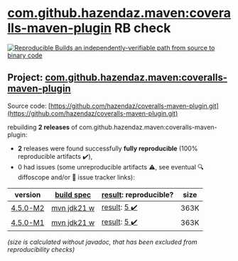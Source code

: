 [com.github.hazendaz.maven:coveralls-maven-plugin](https://central.sonatype.com/artifact/com.github.hazendaz.maven/coveralls-maven-plugin/versions) RB check
=======

[![Reproducible Builds](https://reproducible-builds.org/images/logos/rb.svg) an independently-verifiable path from source to binary code](https://reproducible-builds.org/)

## Project: [com.github.hazendaz.maven:coveralls-maven-plugin](https://central.sonatype.com/artifact/com.github.hazendaz.maven/coveralls-maven-plugin/versions)

Source code: [https://github.com/hazendaz/coveralls-maven-plugin.git](https://github.com/hazendaz/coveralls-maven-plugin.git)

rebuilding **2 releases** of com.github.hazendaz.maven:coveralls-maven-plugin:
- **2** releases were found successfully **fully reproducible** (100% reproducible artifacts :heavy_check_mark:),
- 0 had issues (some unreproducible artifacts :warning:, see eventual :mag: diffoscope and/or :memo: issue tracker links):

| version | [build spec](/BUILDSPEC.md) | [result](https://reproducible-builds.org/docs/jvm/): reproducible? | size |
| -- | --------- | ------ | -- |
| [4.5.0-M2](https://central.sonatype.com/artifact/com.github.hazendaz.maven/coveralls-maven-plugin/4.5.0-M2/pom) | [mvn jdk21 w](coveralls-maven-plugin-4.5.0-M2.buildspec) | [result](coveralls-maven-plugin-4.5.0-M2.buildinfo): [5 :heavy_check_mark: ](coveralls-maven-plugin-4.5.0-M2.buildcompare) | 363K |
| [4.5.0-M1](https://central.sonatype.com/artifact/com.github.hazendaz.maven/coveralls-maven-plugin/4.5.0-M1/pom) | [mvn jdk21 w](coveralls-maven-plugin-4.5.0-M1.buildspec) | [result](coveralls-maven-plugin-4.5.0-M1.buildinfo): [5 :heavy_check_mark: ](coveralls-maven-plugin-4.5.0-M1.buildcompare) | 363K |

<i>(size is calculated without javadoc, that has been excluded from reproducibility checks)</i>
